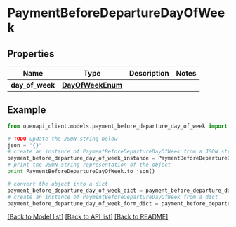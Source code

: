 # PaymentBeforeDepartureDayOfWeek


## Properties
Name | Type | Description | Notes
------------ | ------------- | ------------- | -------------
**day_of_week** | [**DayOfWeekEnum**](DayOfWeekEnum.md) |  | 

## Example

```python
from openapi_client.models.payment_before_departure_day_of_week import PaymentBeforeDepartureDayOfWeek

# TODO update the JSON string below
json = "{}"
# create an instance of PaymentBeforeDepartureDayOfWeek from a JSON string
payment_before_departure_day_of_week_instance = PaymentBeforeDepartureDayOfWeek.from_json(json)
# print the JSON string representation of the object
print PaymentBeforeDepartureDayOfWeek.to_json()

# convert the object into a dict
payment_before_departure_day_of_week_dict = payment_before_departure_day_of_week_instance.to_dict()
# create an instance of PaymentBeforeDepartureDayOfWeek from a dict
payment_before_departure_day_of_week_form_dict = payment_before_departure_day_of_week.from_dict(payment_before_departure_day_of_week_dict)
```
[[Back to Model list]](../README.md#documentation-for-models) [[Back to API list]](../README.md#documentation-for-api-endpoints) [[Back to README]](../README.md)


